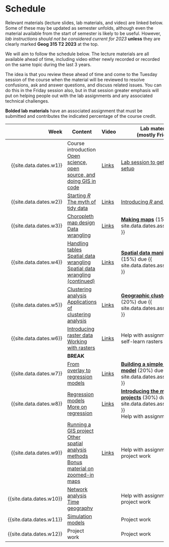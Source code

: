 # Schedule
Relevant materials (lecture slides, lab materials, and video) are linked below. Some of these may be updated as semester unfolds, although even the material available from the start of semester is likely to be useful. However, *lab instructions should not be considered current for 2023* **unless** they are clearly marked **Geog 315 T2 2023** at the top.

We will aim to follow the schedule below. The lecture materials are all available ahead of time, including video either newly recorded or recorded on the same topic during the last 3 years. 

The idea is that you review these ahead of time and come to the Tuesday session of the course when the material will be reviewed to resolve confusions, ask and answer questions, and discuss related issues. You can do this in the Friday session also, but in that session greater emphasis will put on helping people out with the lab assignments and any associated technical challenges.

**Bolded lab materials** have an associated assignment that must be submitted and contributes the indicated percentage of the course credit. 

Week | Content | Video | Lab material<br>(mostly Friday)
--: | -- | -- | -- 
{{site.data.dates.w1}} | Course introduction <br> [Open science, open source, and doing GIS in code](slides/open/) | [Links](video-indexes/week01.html) | [Lab session to get software setup](labs/01-lab.html) 
{{site.data.dates.w2}} | [Starting *R*](slides/starting-r/) <br> [The myth of tidy data](slides/tidy-data/) | [Links](video-indexes/week02.html) | [Introducing *R* and *RStudio*](labs/02-lab.html)
{{site.data.dates.w3}} | [Choropleth map design](slides/choropleth-maps/) <br> [Data wrangling](slides/data-wrangling/) | [Links](video-indexes/week03.html) | [**Making maps**](labs/03-lab.html) (15%) due {{ site.data.dates.assignment_1 }}
{{site.data.dates.w4}} | [Handling tables](slides/table-joins-and-dissolves/) <br> [Spatial data wrangling](slides/spatial-data-wrangling/) <br> [Spatial data wrangling (continued)](slides/spatial-data-wrangling/) | [Links](video-indexes/week04.html) | [**Spatial data manipulation**](labs/04-lab.html) (15%) due {{ site.data.dates.assignment_2 }}
{{site.data.dates.w5}} | [Clustering analysis](slides/classification-clustering/) <br> [Applications of clustering analysis](slides/classification-examples/) | [Links](video-indexes/week05.html) | [**Geographic cluster analysis**](labs/05-lab.html) (20%) due {{ site.data.dates.assignment_3 }}
{{site.data.dates.w6}} | [Introducing raster data](slides/surface-analysis/) <br> [Working with rasters](slides/raster-cheatsheet/) | [Links](video-indexes/week06.html) | Help with assignments / self-learn rasters
&nbsp; | **BREAK** | &nbsp; | &nbsp;
{{site.data.dates.w7}} | [From overlay to regression models](slides/from-overlay-to-regression/) | [Links](video-indexes/week07.html) | [**Building a simple statistical model**](labs/07-lab.html) (20%) due {{ site.data.dates.assignment_4 }}
{{site.data.dates.w8}} | [Regression models](slides/regression/) <br> [More on regression](slides/more-on-regression/) | [Links](video-indexes/week08.html) | [**Introducing the mini-projects**](labs/mini-project) (30%) due {{ site.data.dates.assignment_5 }} <br> Help with assignments
{{site.data.dates.w9}} | [Running a GIS project](slides/running-a-gis-project/)  <br> [Other spatial analysis methods](slides/spatial-analysis-methods/) <br> [Bonus material on zoomed-in maps](slides/zoomed-in-maps/) | [Links](video-indexes/week09.html) | Help with assignments / project work
{{site.data.dates.w10}} | [Network analysis](slides/network-analysis/) <br> [Time geography](slides/time-geography/) | | Help with assignments / project work
{{site.data.dates.w11}} | [Simulation models](slides/simulation-models/) | | Project work
{{site.data.dates.w12}} | Project work | | Project work

